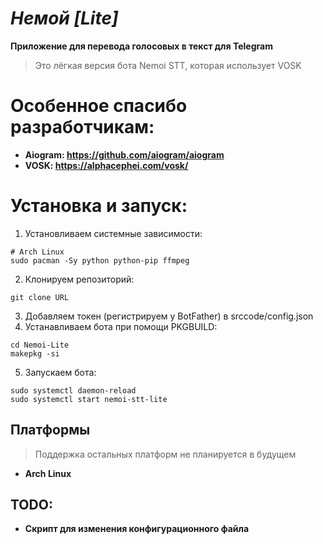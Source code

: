 # _Немой [Lite]_
**Приложение для перевода голосовых в текст для Telegram**
> Это лёгкая версия бота Nemoi STT, которая использует VOSK

# Особенное спасибо разработчикам:
- **Aiogram: https://github.com/aiogram/aiogram**
- **VOSK: https://alphacephei.com/vosk/**

# Установка и запуск:
1. Установливаем системные зависимости:
```shell
# Arch Linux
sudo pacman -Sy python python-pip ffmpeg
```
2. Клонируем репозиторий:
```shell
git clone URL
```
3. Добавляем токен (регистрируем у BotFather) в srcсode/config.json
4. Устанавливаем бота при помощи PKGBUILD:
```shell
cd Nemoi-Lite
makepkg -si
```
5. Запускаем бота:
```shell
sudo systemctl daemon-reload
sudo systemctl start nemoi-stt-lite
```

## Платформы
> Поддержка остальных платформ не планируется в будущем
- **Arch Linux**

## TODO:
- **Скрипт для изменения конфигурационного файла**
